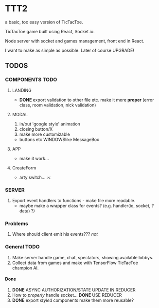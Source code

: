 # TTT2

a basic, too easy version of TicTacToe.

TicTacToe game built using React, Socket.io.

Node server with socket and games management, front end in React.

I want to make as simple as possible.
Later of course UPGRADE!

## TODOS

### COMPONENTS TODO

1. LANDING
   * **DONE** export validation to other file etc. make it more **proper** (error class, room validation, nick validation)
2. MODAL
   1. in/out 'google style' animation
   2. closing button/X
   3. make more customizable
     * buttons etc WINDOWSlike MessageBox

3. APP
   * make it work...

4. CreateForm
   * arty switch... :<

### SERVER

1. Export event handlers to functions - make file more readable.
   * maybe make a wrapper class for events? (e.g. handler(io, socket, ?data) ?)

### Problems

1. Where should client emit his events??? *not*

### General TODO

1. Make server handle game, chat, spectators, showing available lobbys.
2. Collect data from games and make with TensorFlow TicTacToe champion AI.

#### Done

1. **DONE** ASYNC AUTHORIZATION/STATE UPDATE IN REDUCER
2. How to *properly* handle socket... **DONE** USE REDUCER
3. **DONE** export *styled* components make them more reusable?
